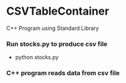 # CSVTableContainer
C++ Program using Standard Library

### Run stocks.py to produce csv file
* python stocks.py

### C++ program reads data from csv file
